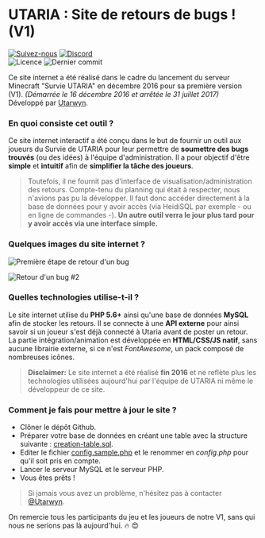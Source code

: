# UTARIA : Site de retours de bugs ! (V1)

[![Suivez-nous](https://img.shields.io/twitter/follow/Utaria_FR.svg?style=social&label=Suivez-nous%20sur%20Twitter)](https://twitter.com/Utaria_FR)
[![Discord](https://img.shields.io/discord/220472433344380928.svg)](https://discord.gg/UNgPrPk) \
![Licence](https://img.shields.io/github/license/utaria/feedback.utaria.fr.svg)
![Dernier commit](https://img.shields.io/github/last-commit/utaria/feedback.utaria.fr.svg)

Ce site internet a été réalisé dans le cadre du lancement du serveur Minecraft "Survie UTARIA" en décembre 2016 pour sa première version (V1). *(Démarrée le 16 décembre 2016 et arrêtée le 31 juillet 2017)* \
Développé par [Utarwyn](https://github.com/utarwyn). 


### En quoi consiste cet outil ?

Ce site internet interactif a été conçu dans le but de fournir un outil aux joueurs du Survie de UTARIA pour leur permettre de **soumettre des bugs trouvés** (ou des idées) à l'équipe d'administration. Il a pour objectif d'être **simple** et **intuitif** afin de **simplifier la tâche des joueurs**.
> Toutefois, il ne fournit pas d'interface de visualisation/administration des retours. Compte-tenu du planning qui était à respecter, nous n'avions pas pu la développer. Il faut donc accéder directement à la base de données pour y avoir accès (via HeidiSQL par exemple - ou en ligne de commandes -). **Un autre outil verra le jour plus tard pour y avoir accès via une interface simple.**

### Quelques images du site internet ?

![Première étape de retour d'un bug](https://i.imgur.com/p5MWZfZ.png)

![Retour d'un bug #2](https://i.imgur.com/326VzEE.png)

### Quelles technologies utilise-t-il ?

Le site internet utilise du **PHP 5.6+** ainsi qu'une base de données **MySQL** afin de stocker les retours. Il se connecte à une **API externe** pour ainsi savoir si un joueur s'est déjà connecté à Utaria avant de poster un retour. \
La partie intégration/animation est développée en **HTML/CSS/JS natif**, sans aucune librairie externe, si ce n'est *FontAwesome*, un pack composé de nombreuses icônes.

> __Disclaimer:__ Le site internet a été réalisé **fin 2016** et ne reflète plus les technologies utilisées aujourd'hui par l'équipe de UTARIA ni même le développeur de ce site.

### Comment je fais pour mettre à jour le site ?

 * Clôner le dépôt Github.
 * Préparer votre base de données en créant une table avec la structure suivante : [creation-table.sql](https://github.com/Utaria/feedback.utaria.fr/blob/master/creation-table.sql).
 * Editer le fichier [config.sample.php](https://github.com/Utaria/feedback.utaria.fr/blob/master/config.sample.php) et le renommer en *config.php* pour qu'il soit pris en compte.
 * Lancer le serveur MySQL et le serveur PHP.
 * Vous êtes prêts !

> Si jamais vous avez un problème, n'hésitez pas à contacter [@Utarwyn](https://twitter.com/Utarwyn).

On remercie tous les participants du jeu et les joueurs de notre V1, sans qui nous ne serions pas là aujourd'hui. :fire: :heart_eyes: 